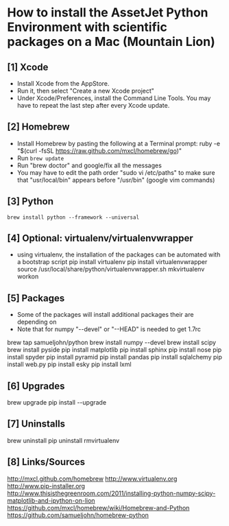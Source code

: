 # How to install the AssetJet Python Environment with scientific packages on a Mac (Mountain Lion)

## [1] Xcode
* Install Xcode from the AppStore.
* Run it, then select "Create a new Xcode project"
* Under Xcode/Preferences, install the Command Line Tools. You may have to repeat the last step after every Xcode update. 

## [2] Homebrew
* Install Homebrew by pasting the following at a Terminal prompt:
ruby -e "$(curl -fsSL https://raw.github.com/mxcl/homebrew/go)"
* Run `brew update`
* Run "brew doctor" and google/fix all the messages
* You may have to edit the path order "sudo vi /etc/paths" to make sure that "usr/local/bin" appears before "/usr/bin" (google vim commands)

## [3] Python
`brew install python --framework --universal`

## [4] Optional: virtualenv/virtualenvwrapper
* using virtualenv, the installation of the packages can be automated with a bootstrap script
pip install virtualenv
pip install virtualenvwrapper
source /usr/local/share/python/virtualenvwrapper.sh
mkvirtualenv <virtualenvname>
workon <virtualenvname>

## [5] Packages
* Some of the packages will install additional packages their are depending on
* Note that for numpy "--devel" or "--HEAD" is needed to get 1.7rc

brew tap samueljohn/python
brew install numpy --devel
brew install scipy
brew install pyside
pip install matplotlib
pip install sphinx
pip install nose
pip install spyder
pip install pyramid
pip install pandas
pip install sqlalchemy
pip install web.py
pip install esky
pip install lxml

## [6] Upgrades
brew upgrade <packagename>
pip install <packagename> --upgrade

## [7] Uninstalls
brew uninstall <packagename>
pip uninstall <packagename>
rmvirtualenv <virutalenvname>

## [8] Links/Sources
http://mxcl.github.com/homebrew
http://www.virtualenv.org
http://www.pip-installer.org
http://www.thisisthegreenroom.com/2011/installing-python-numpy-scipy-matplotlib-and-ipython-on-lion
https://github.com/mxcl/homebrew/wiki/Homebrew-and-Python
https://github.com/samueljohn/homebrew-python

